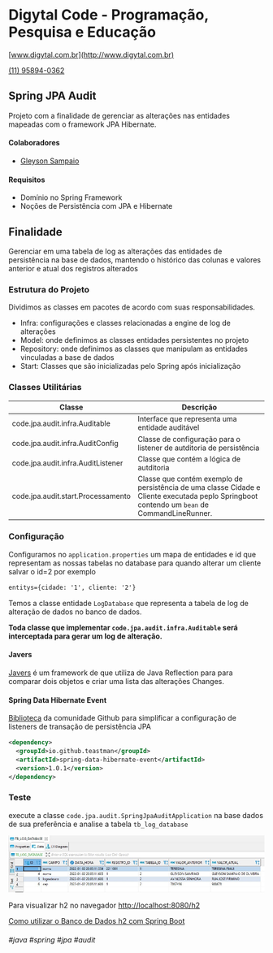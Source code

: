 # Digytal Code - Programação, Pesquisa e Educação
[www.digytal.com.br](http://www.digytal.com.br) 

[(11) 95894-0362](https://api.whatsapp.com/send?phone=5511958940362)

## Spring JPA Audit
Projeto com a finalidade de gerenciar as alterações nas entidades mapeadas com o framework JPA Hibernate.

#### Colaboradores
- [Gleyson Sampaio](https://github.com/glysns)

#### Requisitos
* Domínio no Spring Framework
* Noções de Persistência com JPA e Hibernate

## Finalidade
Gerenciar em uma tabela de log as alterações das entidades de persistência na base de dados, mantendo o histórico das colunas e valores anterior e atual dos registros alterados

### Estrutura do Projeto
Dividimos as classes em pacotes de acordo com suas responsabilidades.
- Infra: configurações e classes relacionadas a engine de log de alterações
- Model: onde definimos as classes entidades persistentes no projeto
- Repository: onde definimos as classes que manipulam as entidades vinculadas a base de dados
- Start: Classes que são inicializadas pelo Spring após inicialização

### Classes Utilitárias

| Classe  | Descrição |
| ------------- | ------------- |
| code.jpa.audit.infra.Auditable  | Interface que representa uma entidade auditável
| code.jpa.audit.infra.AuditConfig  | Classe de configuração para o listener de autditoria de persistência
| code.jpa.audit.infra.AuditListener  | Classe que contém a lógica de autditoria
| code.jpa.audit.start.Processamento  | Classe que contém exemplo de persistência de uma classe Cidade e Cliente executada peplo Springboot contendo um `bean` de CommandLineRunner.

### Configuração

Configuramos no `application.properties` um mapa de entidades e id que representam as nossas tabelas no database para quando alterar um cliente salvar o id=2 por exemplo

```xml
entitys={cidade: '1', cliente: '2'}
```

Temos a classe entidade `LogDatabase` que representa a tabela de log de alteração de dados no banco de dados.

**Toda classe que implementar `code.jpa.audit.infra.Auditable` será interceptada para gerar um log de alteração.**

#### Javers

[Javers](https://javers.org/documentation/getting-started/) é um framework de que utiliza de Java Reflection para para comparar dois objetos e criar uma lista das alterações Changes.

#### Spring Data Hibernate Event

[Biblioteca](https://github.com/teastman/spring-data-hibernate-event) da comunidade Github para simplificar a configuração de listeners de transação de persistência JPA

```xml
<dependency>
  <groupId>io.github.teastman</groupId>
  <artifactId>spring-data-hibernate-event</artifactId>
  <version>1.0.1</version>
</dependency>
```


### Teste

execute a classe `code.jpa.audit.SpringJpaAuditApplication` na base dados de sua preferência e analise a tabela `tb_log_database`


![](https://github.com/digytal-code/java-code/blob/main/spring/spring-jpa-audit/src/main/resources/LOG.jpg)

Para visualizar h2 no navegador [http://localhost:8080/h2](http://localhost:8080/h2)

[Como utilizar o Banco de Dados h2 com Spring Boot](https://receitasdecodigo.com.br/spring-boot/como-utilizar-o-banco-de-dados-h2-com-spring-boot)

###### #java #spring #jpa #audit







